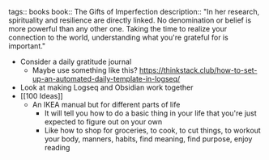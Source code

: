 tags:: books
book:: The Gifts of Imperfection
description:: "In her research, spirituality and resilience are directly linked. No denomination or belief is more powerful than any other one. Taking the time to realize your connection to the world, understanding what you're grateful for is important."

- Consider a daily gratitude journal
	- Maybe use something like this? https://thinkstack.club/how-to-set-up-an-automated-daily-template-in-logseq/
- Look at making Logseq and Obsidian work together
- [[100 Ideas]]
	- An IKEA manual but for different parts of life
		- It will tell you how to do a basic thing in your life that you're just expected to figure out on your own
		- Like how to shop for groceries, to cook, to cut things, to workout your body, manners, habits, find meaning, find purpose, enjoy reading